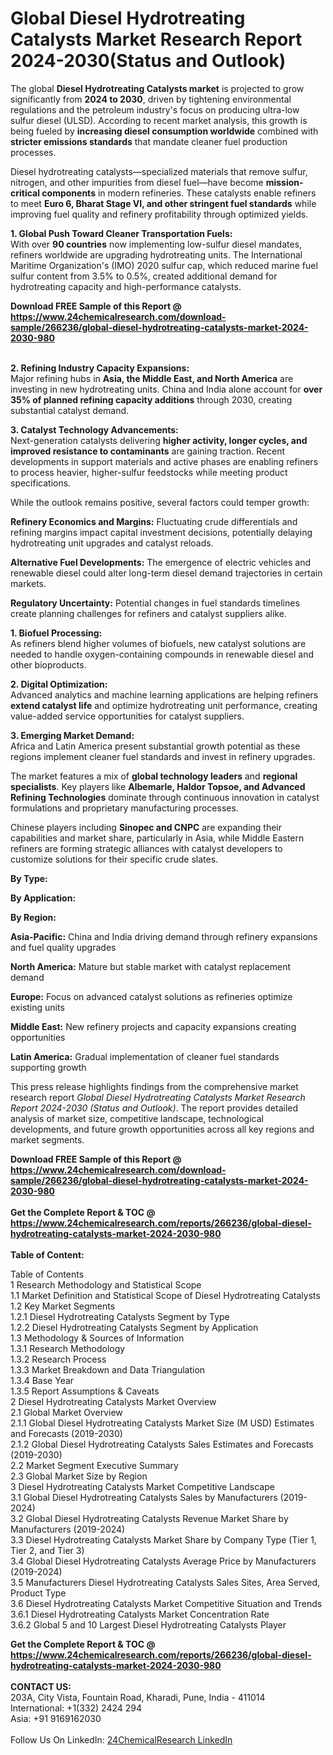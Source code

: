 <h1>Global Diesel Hydrotreating Catalysts Market Research Report 2024-2030(Status and Outlook)</h1><p>The global <strong>Diesel Hydrotreating Catalysts market</strong> is projected to grow significantly from <strong>2024 to 2030</strong>, driven by tightening environmental regulations and the petroleum industry's focus on producing ultra-low sulfur diesel (ULSD). According to recent market analysis, this growth is being fueled by <strong>increasing diesel consumption worldwide</strong> combined with <strong>stricter emissions standards</strong> that mandate cleaner fuel production processes.</p><p>Diesel hydrotreating catalysts—specialized materials that remove sulfur, nitrogen, and other impurities from diesel fuel—have become <strong>mission-critical components</strong> in modern refineries. These catalysts enable refiners to meet <strong>Euro 6, Bharat Stage VI, and other stringent fuel standards</strong> while improving fuel quality and refinery profitability through optimized yields.</p><p><strong>1. Global Push Toward Cleaner Transportation Fuels:</strong><br>
With over <strong>90 countries</strong> now implementing low-sulfur diesel mandates, refiners worldwide are upgrading hydrotreating units. The International Maritime Organization's (IMO) 2020 sulfur cap, which reduced marine fuel sulfur content from 3.5% to 0.5%, created additional demand for hydrotreating capacity and high-performance catalysts.</p><div><b>Download FREE Sample of this Report @ 
            <a href="https://www.24chemicalresearch.com/download-sample/266236/global-diesel-hydrotreating-catalysts-market-2024-2030-980">
            https://www.24chemicalresearch.com/download-sample/266236/global-diesel-hydrotreating-catalysts-market-2024-2030-980</a></b></div><br><p><strong>2. Refining Industry Capacity Expansions:</strong><br>
Major refining hubs in <strong>Asia, the Middle East, and North America</strong> are investing in new hydrotreating units. China and India alone account for <strong>over 35% of planned refining capacity additions</strong> through 2030, creating substantial catalyst demand.</p><p><strong>3. Catalyst Technology Advancements:</strong><br>
Next-generation catalysts delivering <strong>higher activity, longer cycles, and improved resistance to contaminants</strong> are gaining traction. Recent developments in support materials and active phases are enabling refiners to process heavier, higher-sulfur feedstocks while meeting product specifications.</p><p>While the outlook remains positive, several factors could temper growth:</p><p><strong>Refinery Economics and Margins:</strong> Fluctuating crude differentials and refining margins impact capital investment decisions, potentially delaying hydrotreating unit upgrades and catalyst reloads.</p><p><strong>Alternative Fuel Developments:</strong> The emergence of electric vehicles and renewable diesel could alter long-term diesel demand trajectories in certain markets.</p><p><strong>Regulatory Uncertainty:</strong> Potential changes in fuel standards timelines create planning challenges for refiners and catalyst suppliers alike.</p><p><strong>1. Biofuel Processing:</strong><br>
As refiners blend higher volumes of biofuels, new catalyst solutions are needed to handle oxygen-containing compounds in renewable diesel and other bioproducts.</p><p><strong>2. Digital Optimization:</strong><br>
Advanced analytics and machine learning applications are helping refiners <strong>extend catalyst life</strong> and optimize hydrotreating unit performance, creating value-added service opportunities for catalyst suppliers.</p><p><strong>3. Emerging Market Demand:</strong><br>
Africa and Latin America present substantial growth potential as these regions implement cleaner fuel standards and invest in refinery upgrades.</p><p>The market features a mix of <strong>global technology leaders</strong> and <strong>regional specialists</strong>. Key players like <strong>Albemarle, Haldor Topsoe, and Advanced Refining Technologies</strong> dominate through continuous innovation in catalyst formulations and proprietary manufacturing processes.</p><p>Chinese players including <strong>Sinopec and CNPC</strong> are expanding their capabilities and market share, particularly in Asia, while Middle Eastern refiners are forming strategic alliances with catalyst developers to customize solutions for their specific crude slates.</p><p><strong>By Type:</strong></p><p><strong>By Application:</strong></p><p><strong>By Region:</strong></p><p><strong>Asia-Pacific:</strong> China and India driving demand through refinery expansions and fuel quality upgrades</p><p><strong>North America:</strong> Mature but stable market with catalyst replacement demand</p><p><strong>Europe:</strong> Focus on advanced catalyst solutions as refineries optimize existing units</p><p><strong>Middle East:</strong> New refinery projects and capacity expansions creating opportunities</p><p><strong>Latin America:</strong> Gradual implementation of cleaner fuel standards supporting growth</p><p>This press release highlights findings from the comprehensive market research report <em>Global Diesel Hydrotreating Catalysts Market Research Report 2024-2030 (Status and Outlook)</em>. The report provides detailed analysis of market size, competitive landscape, technological developments, and future growth opportunities across all key regions and market segments.</p><div><b>Download FREE Sample of this Report @ 
            <a href="https://www.24chemicalresearch.com/download-sample/266236/global-diesel-hydrotreating-catalysts-market-2024-2030-980">
            https://www.24chemicalresearch.com/download-sample/266236/global-diesel-hydrotreating-catalysts-market-2024-2030-980</a></b></div><br><div><b>Get the Complete Report & TOC @ 
            <a href="https://www.24chemicalresearch.com/reports/266236/global-diesel-hydrotreating-catalysts-market-2024-2030-980">
            https://www.24chemicalresearch.com/reports/266236/global-diesel-hydrotreating-catalysts-market-2024-2030-980</a></b></div><br>
            <b>Table of Content:</b><p>Table of Contents<br />
1 Research Methodology and Statistical Scope<br />
1.1 Market Definition and Statistical Scope of Diesel Hydrotreating Catalysts<br />
1.2 Key Market Segments<br />
1.2.1 Diesel Hydrotreating Catalysts Segment by Type<br />
1.2.2 Diesel Hydrotreating Catalysts Segment by Application<br />
1.3 Methodology & Sources of Information<br />
1.3.1 Research Methodology<br />
1.3.2 Research Process<br />
1.3.3 Market Breakdown and Data Triangulation<br />
1.3.4 Base Year<br />
1.3.5 Report Assumptions & Caveats<br />
2 Diesel Hydrotreating Catalysts Market Overview<br />
2.1 Global Market Overview<br />
2.1.1 Global Diesel Hydrotreating Catalysts Market Size (M USD) Estimates and Forecasts (2019-2030)<br />
2.1.2 Global Diesel Hydrotreating Catalysts Sales Estimates and Forecasts (2019-2030)<br />
2.2 Market Segment Executive Summary<br />
2.3 Global Market Size by Region<br />
3 Diesel Hydrotreating Catalysts Market Competitive Landscape<br />
3.1 Global Diesel Hydrotreating Catalysts Sales by Manufacturers (2019-2024)<br />
3.2 Global Diesel Hydrotreating Catalysts Revenue Market Share by Manufacturers (2019-2024)<br />
3.3 Diesel Hydrotreating Catalysts Market Share by Company Type (Tier 1, Tier 2, and Tier 3)<br />
3.4 Global Diesel Hydrotreating Catalysts Average Price by Manufacturers (2019-2024)<br />
3.5 Manufacturers Diesel Hydrotreating Catalysts Sales Sites, Area Served, Product Type<br />
3.6 Diesel Hydrotreating Catalysts Market Competitive Situation and Trends<br />
3.6.1 Diesel Hydrotreating Catalysts Market Concentration Rate<br />
3.6.2 Global 5 and 10 Largest Diesel Hydrotreating Catalysts Player</p><div><b>Get the Complete Report & TOC @ 
            <a href="https://www.24chemicalresearch.com/reports/266236/global-diesel-hydrotreating-catalysts-market-2024-2030-980">
            https://www.24chemicalresearch.com/reports/266236/global-diesel-hydrotreating-catalysts-market-2024-2030-980</a></b></div><br><b>CONTACT US:</b><br>
            203A, City Vista, Fountain Road, Kharadi, Pune, India - 411014<br>
            International: +1(332) 2424 294<br>
            Asia: +91 9169162030 <br><br>
            Follow Us On LinkedIn: <a href="https://www.linkedin.com/company/24chemicalresearch/">24ChemicalResearch LinkedIn</a>